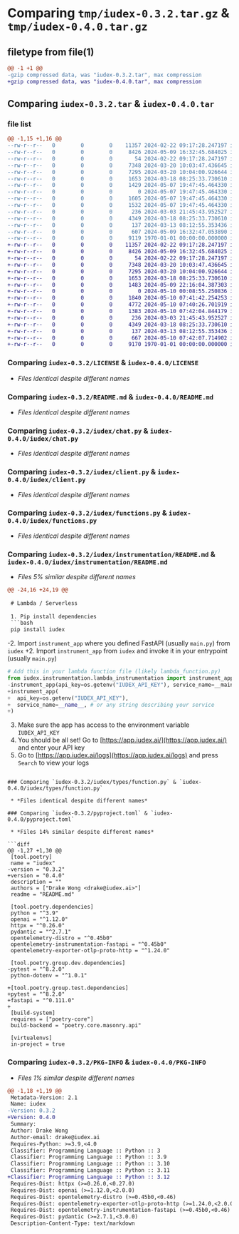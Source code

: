 # Comparing `tmp/iudex-0.3.2.tar.gz` & `tmp/iudex-0.4.0.tar.gz`

## filetype from file(1)

```diff
@@ -1 +1 @@
-gzip compressed data, was "iudex-0.3.2.tar", max compression
+gzip compressed data, was "iudex-0.4.0.tar", max compression
```

## Comparing `iudex-0.3.2.tar` & `iudex-0.4.0.tar`

### file list

```diff
@@ -1,15 +1,16 @@
--rw-r--r--   0        0        0    11357 2024-02-22 09:17:28.247197 iudex-0.3.2/LICENSE
--rw-r--r--   0        0        0     8426 2024-05-09 16:32:45.684025 iudex-0.3.2/README.md
--rw-r--r--   0        0        0       54 2024-02-22 09:17:28.247197 iudex-0.3.2/iudex/__init__.py
--rw-r--r--   0        0        0     7348 2024-03-20 10:03:47.436645 iudex-0.3.2/iudex/chat.py
--rw-r--r--   0        0        0     7295 2024-03-20 10:04:00.926644 iudex-0.3.2/iudex/client.py
--rw-r--r--   0        0        0     1653 2024-03-18 08:25:33.730610 iudex-0.3.2/iudex/functions.py
--rw-r--r--   0        0        0     1429 2024-05-07 19:47:45.464330 iudex-0.3.2/iudex/instrumentation/README.md
--rw-r--r--   0        0        0        0 2024-05-07 19:47:45.464330 iudex-0.3.2/iudex/instrumentation/__init__.py
--rw-r--r--   0        0        0     1605 2024-05-07 19:47:45.464330 iudex-0.3.2/iudex/instrumentation/fastapi_instrumentation.py
--rw-r--r--   0        0        0     1532 2024-05-07 19:47:45.464330 iudex-0.3.2/iudex/instrumentation/lambda_instrumentation.py
--rw-r--r--   0        0        0      236 2024-03-03 21:45:43.952527 iudex-0.3.2/iudex/resource.py
--rw-r--r--   0        0        0     4349 2024-03-18 08:25:33.730610 iudex-0.3.2/iudex/types/function.py
--rw-r--r--   0        0        0      137 2024-03-13 08:12:55.353436 iudex-0.3.2/iudex/utils.py
--rw-r--r--   0        0        0      607 2024-05-09 16:32:47.053890 iudex-0.3.2/pyproject.toml
--rw-r--r--   0        0        0     9119 1970-01-01 00:00:00.000000 iudex-0.3.2/PKG-INFO
+-rw-r--r--   0        0        0    11357 2024-02-22 09:17:28.247197 iudex-0.4.0/LICENSE
+-rw-r--r--   0        0        0     8426 2024-05-09 16:32:45.684025 iudex-0.4.0/README.md
+-rw-r--r--   0        0        0       54 2024-02-22 09:17:28.247197 iudex-0.4.0/iudex/__init__.py
+-rw-r--r--   0        0        0     7348 2024-03-20 10:03:47.436645 iudex-0.4.0/iudex/chat.py
+-rw-r--r--   0        0        0     7295 2024-03-20 10:04:00.926644 iudex-0.4.0/iudex/client.py
+-rw-r--r--   0        0        0     1653 2024-03-18 08:25:33.730610 iudex-0.4.0/iudex/functions.py
+-rw-r--r--   0        0        0     1483 2024-05-09 22:16:04.387303 iudex-0.4.0/iudex/instrumentation/README.md
+-rw-r--r--   0        0        0        0 2024-05-10 00:08:55.250836 iudex-0.4.0/iudex/instrumentation/__init__.py
+-rw-r--r--   0        0        0     1840 2024-05-10 07:41:42.254253 iudex-0.4.0/iudex/instrumentation/fastapi_instrumentation.py
+-rw-r--r--   0        0        0     4772 2024-05-10 07:40:26.701919 iudex-0.4.0/iudex/instrumentation/instrumentation.py
+-rw-r--r--   0        0        0     1383 2024-05-10 07:42:04.844179 iudex-0.4.0/iudex/instrumentation/lambda_instrumentation.py
+-rw-r--r--   0        0        0      236 2024-03-03 21:45:43.952527 iudex-0.4.0/iudex/resource.py
+-rw-r--r--   0        0        0     4349 2024-03-18 08:25:33.730610 iudex-0.4.0/iudex/types/function.py
+-rw-r--r--   0        0        0      137 2024-03-13 08:12:55.353436 iudex-0.4.0/iudex/utils.py
+-rw-r--r--   0        0        0      667 2024-05-10 07:42:07.714902 iudex-0.4.0/pyproject.toml
+-rw-r--r--   0        0        0     9170 1970-01-01 00:00:00.000000 iudex-0.4.0/PKG-INFO
```

### Comparing `iudex-0.3.2/LICENSE` & `iudex-0.4.0/LICENSE`

 * *Files identical despite different names*

### Comparing `iudex-0.3.2/README.md` & `iudex-0.4.0/README.md`

 * *Files identical despite different names*

### Comparing `iudex-0.3.2/iudex/chat.py` & `iudex-0.4.0/iudex/chat.py`

 * *Files identical despite different names*

### Comparing `iudex-0.3.2/iudex/client.py` & `iudex-0.4.0/iudex/client.py`

 * *Files identical despite different names*

### Comparing `iudex-0.3.2/iudex/functions.py` & `iudex-0.4.0/iudex/functions.py`

 * *Files identical despite different names*

### Comparing `iudex-0.3.2/iudex/instrumentation/README.md` & `iudex-0.4.0/iudex/instrumentation/README.md`

 * *Files 5% similar despite different names*

```diff
@@ -24,16 +24,19 @@
 
 # Lambda / Serverless
 
 1. Pip install dependencies
 ```bash
 pip install iudex
 ```
-2. Import `instrument_app` where you defined FastAPI (usually `main.py`) from `iudex`
+2. Import `instrument_app` from `iudex` and invoke it in your entrypoint (usually `main.py`)
 ```python
 # Add this in your lambda function file (likely lambda_function.py)
 from iudex.instrumentation.lambda_instrumentation import instrument_app
-instrument_app(api_key=os.getenv("IUDEX_API_KEY"), service_name=__main__)
+instrument_app(
+  api_key=os.getenv("IUDEX_API_KEY"),
+  service_name=__name__, # or any string describing your service
+)
 ```
 3. Make sure the app has access to the environment variable `IUDEX_API_KEY`
 4. You should be all set! Go to [https://app.iudex.ai/](https://app.iudex.ai/) and enter your API key
 5. Go to [https://app.iudex.ai/logs](https://app.iudex.ai/logs) and press `Search` to view your logs
```

### Comparing `iudex-0.3.2/iudex/types/function.py` & `iudex-0.4.0/iudex/types/function.py`

 * *Files identical despite different names*

### Comparing `iudex-0.3.2/pyproject.toml` & `iudex-0.4.0/pyproject.toml`

 * *Files 14% similar despite different names*

```diff
@@ -1,27 +1,30 @@
 [tool.poetry]
 name = "iudex"
-version = "0.3.2"
+version = "0.4.0"
 description = ""
 authors = ["Drake Wong <drake@iudex.ai>"]
 readme = "README.md"
 
 [tool.poetry.dependencies]
 python = "^3.9"
 openai = "^1.12.0"
 httpx = "^0.26.0"
 pydantic = "^2.7.1"
 opentelemetry-distro = "^0.45b0"
 opentelemetry-instrumentation-fastapi = "^0.45b0"
 opentelemetry-exporter-otlp-proto-http = "^1.24.0"
 
 [tool.poetry.group.dev.dependencies]
-pytest = "^8.2.0"
 python-dotenv = "^1.0.1"
 
+[tool.poetry.group.test.dependencies]
+pytest = "^8.2.0"
+fastapi = "^0.111.0"
+
 [build-system]
 requires = ["poetry-core"]
 build-backend = "poetry.core.masonry.api"
 
 [virtualenvs]
 in-project = true
```

### Comparing `iudex-0.3.2/PKG-INFO` & `iudex-0.4.0/PKG-INFO`

 * *Files 1% similar despite different names*

```diff
@@ -1,18 +1,19 @@
 Metadata-Version: 2.1
 Name: iudex
-Version: 0.3.2
+Version: 0.4.0
 Summary: 
 Author: Drake Wong
 Author-email: drake@iudex.ai
 Requires-Python: >=3.9,<4.0
 Classifier: Programming Language :: Python :: 3
 Classifier: Programming Language :: Python :: 3.9
 Classifier: Programming Language :: Python :: 3.10
 Classifier: Programming Language :: Python :: 3.11
+Classifier: Programming Language :: Python :: 3.12
 Requires-Dist: httpx (>=0.26.0,<0.27.0)
 Requires-Dist: openai (>=1.12.0,<2.0.0)
 Requires-Dist: opentelemetry-distro (>=0.45b0,<0.46)
 Requires-Dist: opentelemetry-exporter-otlp-proto-http (>=1.24.0,<2.0.0)
 Requires-Dist: opentelemetry-instrumentation-fastapi (>=0.45b0,<0.46)
 Requires-Dist: pydantic (>=2.7.1,<3.0.0)
 Description-Content-Type: text/markdown
```

